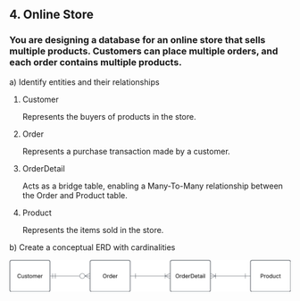 ## 4. Online Store

### You are designing a database for an online store that sells multiple products. Customers can place multiple orders, and each order contains multiple products.

a) Identify entities and their relationships

1. Customer

    Represents the buyers of products in the store.

2. Order

    Represents a purchase transaction made by a customer.

3. OrderDetail

    Acts as a bridge table, enabling a Many-To-Many relationship between the Order and Product table.

4. Product

    Represents the items sold in the store.

b) Create a conceptual ERD with cardinalities

![alt text](exercise_0_4B.png)